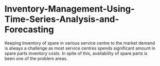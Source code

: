 # Inventory-Management-Using-Time-Series-Analysis-and-Forecasting
Keeping Inventory of spare in various service centre to the market  demand is always a challenge as most service centres spends significant  amount in spare parts inventory costs. In spite of this,  availability of spare parts is been one of the problem areas.
